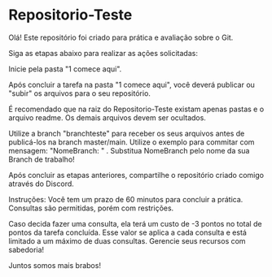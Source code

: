 # Repositorio-Teste
Olá! Este repositório foi criado para prática e avaliação sobre o Git.


Siga as etapas abaixo para realizar as ações solicitadas:

Inicie pela pasta "1 comece aqui".

Após concluir a tarefa na pasta "1 comece aqui", você deverá publicar ou "subir" os arquivos para o seu repositório.

É recomendado que na raiz do Repositorio-Teste existam apenas pastas e o arquivo readme. Os demais arquivos devem ser ocultados.

Utilize a branch "branchteste" para receber os seus arquivos antes de publicá-los na branch master/main. Utilize o exemplo para commitar com mensagem: "NomeBranch: <a mensagem referente ao commit>" . Substitua NomeBranch pelo nome da sua Branch de trabalho!

Após concluir as etapas anteriores, compartilhe o repositório criado comigo através do Discord.


Instruções:
Você tem um prazo de 60 minutos para concluir a prática.
Consultas são permitidas, porém com restrições.

Caso decida fazer uma consulta, ela terá um custo de -3 pontos no total de pontos da tarefa concluída. Esse valor se aplica a cada consulta e está limitado a um máximo de duas consultas. Gerencie seus recursos com sabedoria!

Juntos somos mais brabos!

 

